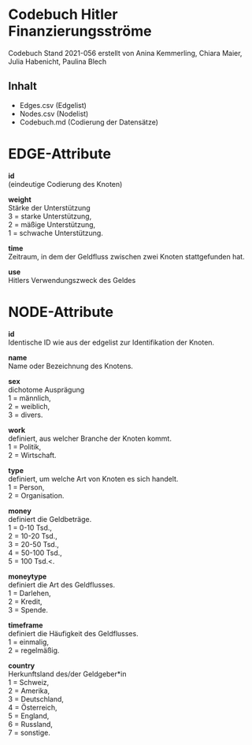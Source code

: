 # Codebuch Hitler Finanzierungsströme #
Codebuch Stand 2021-056
erstellt von Anina Kemmerling, Chiara Maier, Julia Habenicht, Paulina Blech

## Inhalt
- Edges.csv (Edgelist)
- Nodes.csv (Nodelist)
- Codebuch.md (Codierung der Datensätze)

# EDGE-Attribute

**id**  
(eindeutige Codierung des Knoten)   

**weight**   
Stärke der Unterstützung   
3 = starke Unterstützung,  
2 = mäßige Unterstützung,  
1 = schwache Unterstützung.

**time**  
Zeitraum, in dem der Geldfluss zwischen zwei Knoten stattgefunden hat.

**use**  
Hitlers Verwendungszweck des Geldes

# NODE-Attribute  
  
**id**  
Identische ID wie aus der edgelist zur Identifikation der Knoten. 

**name**  
Name oder Bezeichnung des Knotens.

**sex**    
dichotome Ausprägung  
1 = männlich,  
2 = weiblich,  
3 = divers.
  
**work**    
definiert, aus welcher Branche der Knoten kommt.  
1 = Politik,  
2 = Wirtschaft.

**type**   
definiert, um welche Art von Knoten es sich handelt.  
1 = Person,   
2 = Organisation.    

**money**    
definiert die Geldbeträge.  
1 = 0-10 Tsd.,  
2 = 10-20 Tsd.,  
3 = 20-50 Tsd.,  
4 = 50-100 Tsd.,  
5 = 100 Tsd.<.
  
**moneytype**  
definiert die Art des Geldflusses.  
1 = Darlehen,       
2 = Kredit,    
3 = Spende.    
  
**timeframe**    
definiert die Häufigkeit des Geldflusses.  
1 = einmalig,   
2 = regelmäßig.   

**country**  
Herkunftsland des/der Geldgeber*in  
1 = Schweiz,      
2 = Amerika,   
3 = Deutschland,    
4 = Österreich,  
5 = England,  
6 = Russland,  
7 = sonstige.

##
